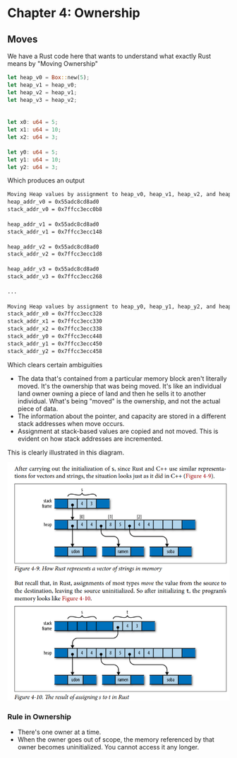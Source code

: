 # Chapter 4: Ownership

## Moves

We have a Rust code here that wants to understand what exactly Rust means by "Moving Ownership"

```rust
let heap_v0 = Box::new(5);
let heap_v1 = heap_v0;
let heap_v2 = heap_v1;
let heap_v3 = heap_v2;


let x0: u64 = 5;
let x1: u64 = 10;
let x2: u64 = 3;

let y0: u64 = 5;
let y1: u64 = 10;
let y2: u64 = 3;
```

Which produces an output

```bash
Moving Heap values by assignment to heap_v0, heap_v1, heap_v2, and heap_v3
heap_addr_v0 = 0x55adc8cd8ad0
stack_addr_v0 = 0x7ffcc3ecc0b8

heap_addr_v1 = 0x55adc8cd8ad0
stack_addr_v1 = 0x7ffcc3ecc148

heap_addr_v2 = 0x55adc8cd8ad0
stack_addr_v2 = 0x7ffcc3ecc1d8

heap_addr_v3 = 0x55adc8cd8ad0
stack_addr_v3 = 0x7ffcc3ecc268

...

Moving Heap values by assignment to heap_y0, heap_y1, heap_y2, and heap_y3
stack_addr_x0 = 0x7ffcc3ecc328
stack_addr_x1 = 0x7ffcc3ecc330
stack_addr_x2 = 0x7ffcc3ecc338
stack_addr_y0 = 0x7ffcc3ecc448
stack_addr_y1 = 0x7ffcc3ecc450
stack_addr_y2 = 0x7ffcc3ecc458
```
Which clears certain ambiguities
- The data that's contained from a particular memory block aren't literally moved. It's the ownership that was being moved. It's like an individual land owner owning a piece of land and then he sells it to another individual. What's being "moved" is the ownership, and not the actual piece of data.
- The information about the pointer, and capacity are stored in a different stack addresses when move occurs.
- Assignment at stack-based values are copied and not moved. This is evident on how stack addresses are incremented.

This is clearly illustrated in this diagram.

![What happens to move](data/ownership.png)


### Rule in Ownership
- There's one owner at a time.
- When the owner goes out of scope, the memory referenced by that owner becomes uninitialized. You cannot access it any longer.
